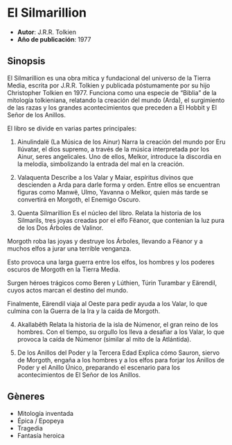 # El Silmarillion
- __Autor__: J.R.R. Tolkien
- __Año de publicación__: 1977

## Sinopsis
El Silmarillion es una obra mítica y fundacional del universo de la Tierra Media, escrita por J.R.R. Tolkien y publicada póstumamente por su hijo Christopher Tolkien en 1977. Funciona como una especie de “Biblia” de la mitología tolkieniana, relatando la creación del mundo (Arda), el surgimiento de las razas y los grandes acontecimientos que preceden a El Hobbit y El Señor de los Anillos.

El libro se divide en varias partes principales:

1. Ainulindalë (La Música de los Ainur)
Narra la creación del mundo por Eru Ilúvatar, el dios supremo, a través de la música interpretada por los Ainur, seres angelicales. Uno de ellos, Melkor, introduce la discordia en la melodía, simbolizando la entrada del mal en la creación.

2. Valaquenta
Describe a los Valar y Maiar, espíritus divinos que descienden a Arda para darle forma y orden. Entre ellos se encuentran figuras como Manwë, Ulmo, Yavanna o Melkor, quien más tarde se convertirá en Morgoth, el Enemigo Oscuro.

3. Quenta Silmarillion
Es el núcleo del libro. Relata la historia de los Silmarils, tres joyas creadas por el elfo Fëanor, que contenían la luz pura de los Dos Árboles de Valinor.

Morgoth roba las joyas y destruye los Árboles, llevando a Fëanor y a muchos elfos a jurar una terrible venganza.

Esto provoca una larga guerra entre los elfos, los hombres y los poderes oscuros de Morgoth en la Tierra Media.

Surgen héroes trágicos como Beren y Lúthien, Túrin Turambar y Eärendil, cuyos actos marcan el destino del mundo.

Finalmente, Eärendil viaja al Oeste para pedir ayuda a los Valar, lo que culmina con la Guerra de la Ira y la caída de Morgoth.

4. Akallabêth
Relata la historia de la isla de Númenor, el gran reino de los hombres. Con el tiempo, su orgullo los lleva a desafiar a los Valar, lo que provoca la caída de Númenor (similar al mito de la Atlántida).

5. De los Anillos del Poder y la Tercera Edad
Explica cómo Sauron, siervo de Morgoth, engaña a los hombres y a los elfos para forjar los Anillos de Poder y el Anillo Único, preparando el escenario para los acontecimientos de El Señor de los Anillos.

## Gèneres
- Mitología inventada
- Épica / Epopeya
- Tragedia
- Fantasía heroica